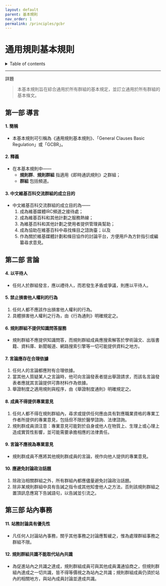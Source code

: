 ```yaml
---
layout: default
parent: 基本規則
nav_order: 1
permalink: /principles/gcbr
---
```


# 通用規則基本規則

<details close markdown="block">
  <summary>
  Table of contents
  </summary>
  {: .text-delta }
- TOC
{:toc}
</details>

---
詳題
> 本基本規則旨在綜合通用於所有群組的基本規定，並訂立通用於所有群組的基本條文。

## 第一部 導言

#### 1. 簡稱

- 本基本規則可引稱為《通用規則基本規則》、「General Clauses Basic Regulation」或「GCBR」。

#### 2. 釋義

- 在本基本規則中——
  - **規則群**、**規則群組** 指適用《即時通訊規則》之群組；
  - **群組** 包括頻道。

#### 3. 中文維基百科交流群組的成立目的

- 中文維基百科交流群組的成立目的為——
  1. 成為維基媒體IRC頻道之接待處；
  2. 成為維基百科和其他計劃之服務熱線；
  3. 為維基百科和其他計劃之使用者提供管理員幫助；
  4. 成為協助在維基百科中尋找條目之諮詢臺；以及
  5. 作為關於維基媒體計劃和條目協作的討論平台，方便用戶為方針指引或編纂尋求意見。

## 第二部 言論

#### 4. 以平待人

- 任何人於群組發言，應以禮待人，而若發生矛盾或爭議，則應以平待人。

#### 5. 禁止損害他人權利的行為

1. 任何人都不應該作出損害他人權利的行為。
2. 具體損害他人權利之行為，由《行為通則》明確規定之。

#### 6. 規則群組不提供知識問答服務

- 規則群組不應提供知識問答，而規則群組成員應搜索解答於學術論文、出版書籍、資料庫、新聞報道、網路搜索引擎等一切可能提供資料之地方。

#### 7. 言論應存在合理依據

1. 任何人的言論都應附有合理依據。
2. 當其他人質疑某人之言論時，他可向言論發表者提出舉證請求，而該名言論發表者應就其言論提供可靠材料作為依據。
3. 舉證制度之適用規則與程序，由《舉證制度通則》明確規定之。

#### 8. 成員不得提供專業意見

1. 任何人都不得在規則群組內，尋求或提供任何應由具有對應職業資格的專業工作者所提供的專業意見，包括但不限於醫學諮詢、法律諮詢。
2. 規則群成員須注意：專業意見可能對於自身或他人在物質上、生理上或心理上造成實質性影響，並可能需要承擔相應的法律責任。

#### 9. 言論不應視為專業意見

- 規則群成員不應將其他規則群成員的言論，視作向他人提供的專業意見。

#### 10. 應避免討論政治話題

1. 除政治相關群組之外，所有群組內都應儘量避免討論政治話題。
2. 除非某規則群組中具有告誡之指令或其他知會他人之方法，否則該規則群組之置頂訊息應寫下告誡語句，以告誡並引流之。

## 第三部 站內事務

#### 11. 站務討論具有優先性

- 凡任何人討論站內事務，關乎其他事務之討論應暫緩之，惟為處理群組事務之群組不限。

#### 12. 規則群組共識不能取代站內共識

- 為促進站內之共識之達成，規則群組成員可與其他成員溝通協商之，但規則群組內達成之一切共識，皆不得等價視之為站內之共識；規則群組成員仍須於站內的相關地方，與站內成員討論並達成共識。
